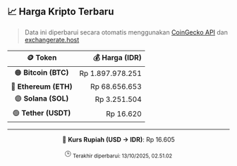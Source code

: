 

<!-- HARGA_KRIPTO -->
## 📈 Harga Kripto Terbaru

> Data ini diperbarui secara otomatis menggunakan [CoinGecko API](https://www.coingecko.com/) dan [exchangerate.host](https://exchangerate.host/)

<div align="center">

| 🪙 Token | 💰 Harga (IDR) |
|:------:|---------------:|
| 🟠 **Bitcoin (BTC)**   | Rp 1.897.978.251 |
| 🔵 **Ethereum (ETH)**  | Rp 68.656.653 |
| 🟣 **Solana (SOL)**    | Rp 3.251.504 |
| 🟢 **Tether (USDT)**   | Rp 16.620 |

---

💱 **Kurs Rupiah (USD → IDR)**: Rp 16.605

🕒 <sub>Terakhir diperbarui: 13/10/2025, 02.51.02</sub>

</div>
<!-- /HARGA_KRIPTO -->